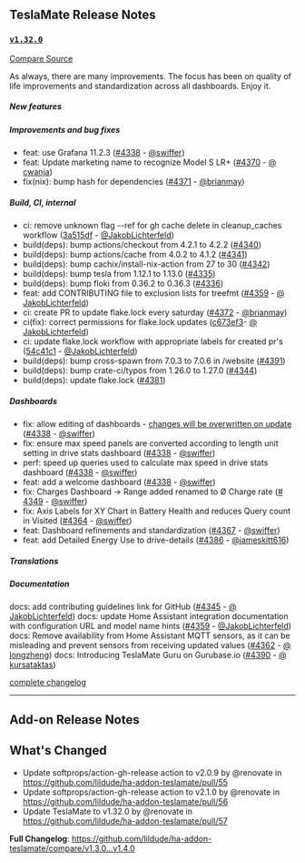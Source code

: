 ## TeslaMate Release Notes

### [`v1.32.0`](https://redirect.github.com/teslamate-org/teslamate/releases/tag/v1.32.0)

[Compare Source](https://redirect.github.com/teslamate-org/teslamate/compare/v1.31.1...v1.32.0)

As always, there are many improvements. The focus has been on quality of life improvements and standardization across all dashboards. Enjoy it.

##### New features

##### Improvements and bug fixes

-   feat: use Grafana 11.2.3 ([#&#8203;4338](https://redirect.github.com/teslamate-org/teslamate/issues/4338) - [@&#8203;swiffer](https://redirect.github.com/swiffer))
-   feat: Update marketing name to recognize Model S LR+ ([#&#8203;4370](https://redirect.github.com/teslamate-org/teslamate/issues/4370) - [@&#8203;cwanja](https://redirect.github.com/cwanja))
-   fix(nix): bump hash for dependencies ([#&#8203;4371](https://redirect.github.com/teslamate-org/teslamate/issues/4371) - [@&#8203;brianmay](https://redirect.github.com/brianmay))

##### Build, CI, internal

-   ci: remove unknown flag --ref for gh cache delete in cleanup_caches workflow ([3a515df](https://redirect.github.com/teslamate-org/teslamate/commit/3a515df5aa400139acf8ef638e5ae37339c553cf) - [@&#8203;JakobLichterfeld](https://redirect.github.com/JakobLichterfeld))
-   build(deps): bump actions/checkout from 4.2.1 to 4.2.2 ([#&#8203;4340](https://redirect.github.com/teslamate-org/teslamate/issues/4340))
-   build(deps): bump actions/cache from 4.0.2 to 4.1.2 ([#&#8203;4341](https://redirect.github.com/teslamate-org/teslamate/issues/4341))
-   build(deps): bump cachix/install-nix-action from 27 to 30 ([#&#8203;4342](https://redirect.github.com/teslamate-org/teslamate/issues/4342))
-   build(deps): bump tesla from 1.12.1 to 1.13.0 ([#&#8203;4335](https://redirect.github.com/teslamate-org/teslamate/issues/4335))
-   build(deps): bump floki from 0.36.2 to 0.36.3 ([#&#8203;4336](https://redirect.github.com/teslamate-org/teslamate/issues/4336))
-   feat: add CONTRIBUTING file to exclusion lists for treefmt ([#&#8203;4359](https://redirect.github.com/teslamate-org/teslamate/issues/4359) - [@&#8203;JakobLichterfeld](https://redirect.github.com/JakobLichterfeld))
-   ci: create PR to update flake.lock every saturday ([#&#8203;4372](https://redirect.github.com/teslamate-org/teslamate/issues/4372) - [@&#8203;brianmay](https://redirect.github.com/brianmay))
-   ci(fix): correct permissions for flake.lock updates ([c673ef3](https://redirect.github.com/teslamate-org/teslamate/commit/c673ef363ba73ad076680d71ef54bd549582d41f)- [@&#8203;JakobLichterfeld](https://redirect.github.com/JakobLichterfeld))
-   ci: update flake.lock workflow with appropriate labels for created pr's ([54c41c1](https://redirect.github.com/teslamate-org/teslamate/commit/54c41c1fe66664b62d817502d1b2bdb244b70dc2) - [@&#8203;JakobLichterfeld](https://redirect.github.com/JakobLichterfeld))
-   build(deps): bump cross-spawn from 7.0.3 to 7.0.6 in /website ([#&#8203;4391](https://redirect.github.com/teslamate-org/teslamate/issues/4391))
-   build(deps): bump crate-ci/typos from 1.26.0 to 1.27.0 ([#&#8203;4344](https://redirect.github.com/teslamate-org/teslamate/issues/4344))
-   build(deps): update flake.lock ([#&#8203;4381](https://redirect.github.com/teslamate-org/teslamate/issues/4381))

##### Dashboards

-   fix: allow editing of dashboards - [changes will be overwritten on update](https://grafana.com/docs/grafana/latest/administration/provisioning/#making-changes-to-a-provisioned-dashboard) ([#&#8203;4338](https://redirect.github.com/teslamate-org/teslamate/issues/4338) - [@&#8203;swiffer](https://redirect.github.com/swiffer))
-   fix: ensure max speed panels are converted according to length unit setting in drive stats dashboard ([#&#8203;4338](https://redirect.github.com/teslamate-org/teslamate/issues/4338) - [@&#8203;swiffer](https://redirect.github.com/swiffer))
-   perf: speed up queries used to calculate max speed in drive stats dashboard ([#&#8203;4338](https://redirect.github.com/teslamate-org/teslamate/issues/4338) - [@&#8203;swiffer](https://redirect.github.com/swiffer))
-   feat: add a welcome dashboard ([#&#8203;4338](https://redirect.github.com/teslamate-org/teslamate/issues/4338) - [@&#8203;swiffer](https://redirect.github.com/swiffer))
-   fix: Charges Dashboard -> Range added renamed to Ø Charge rate ([#&#8203;4349](https://redirect.github.com/teslamate-org/teslamate/issues/4349) - [@&#8203;swiffer](https://redirect.github.com/swiffer))
-   fix: Axis Labels for XY Chart in Battery Health and reduces Query count in Visited ([#&#8203;4364](https://redirect.github.com/teslamate-org/teslamate/issues/4364) - [@&#8203;swiffer](https://redirect.github.com/swiffer))
-   feat: Dashboard refinements and standardization ([#&#8203;4367](https://redirect.github.com/teslamate-org/teslamate/issues/4367) - [@&#8203;swiffer](https://redirect.github.com/swiffer))
-   feat: add Detailed Energy Use to drive-details ([#&#8203;4386](https://redirect.github.com/teslamate-org/teslamate/issues/4386) - [@&#8203;jameskitt616](https://redirect.github.com/jameskitt616))

##### Translations

##### Documentation

docs: add contributing guidelines link for GitHub ([#&#8203;4345](https://redirect.github.com/teslamate-org/teslamate/issues/4345) - [@&#8203;JakobLichterfeld](https://redirect.github.com/JakobLichterfeld))
docs: update Home Assistant integration documentation with configuration URL and model name hints ([#&#8203;4359](https://redirect.github.com/teslamate-org/teslamate/issues/4359) - [@&#8203;JakobLichterfeld](https://redirect.github.com/JakobLichterfeld))
docs: Remove availability from Home Assistant MQTT sensors, as it can be misleading and prevent sensors from receiving updated values ([#&#8203;4362](https://redirect.github.com/teslamate-org/teslamate/issues/4362) - [@&#8203;longzheng](https://redirect.github.com/longzheng))
docs: Introducing TeslaMate Guru on Gurubase.io ([#&#8203;4390](https://redirect.github.com/teslamate-org/teslamate/issues/4390) - [@&#8203;kursataktas](https://redirect.github.com/kursataktas))

[complete changelog](https://redirect.github.com/teslamate-org/teslamate/compare/v1.31.1...v1.32.0)

---

## Add-on Release Notes




## What's Changed
* Update softprops/action-gh-release action to v2.0.9 by @renovate in https://github.com/lildude/ha-addon-teslamate/pull/55
* Update softprops/action-gh-release action to v2.1.0 by @renovate in https://github.com/lildude/ha-addon-teslamate/pull/56
* Update TeslaMate to v1.32.0 by @renovate in https://github.com/lildude/ha-addon-teslamate/pull/57


**Full Changelog**: https://github.com/lildude/ha-addon-teslamate/compare/v1.3.0...v1.4.0

